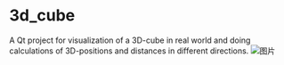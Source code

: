 # 3d_cube
A Qt project for visualization of a 3D-cube in real world and doing calculations of 3D-positions and distances in different directions.
![图片](https://user-images.githubusercontent.com/25502466/188400617-87d6318f-abd3-4e41-ad70-e21cdb12443d.png)
